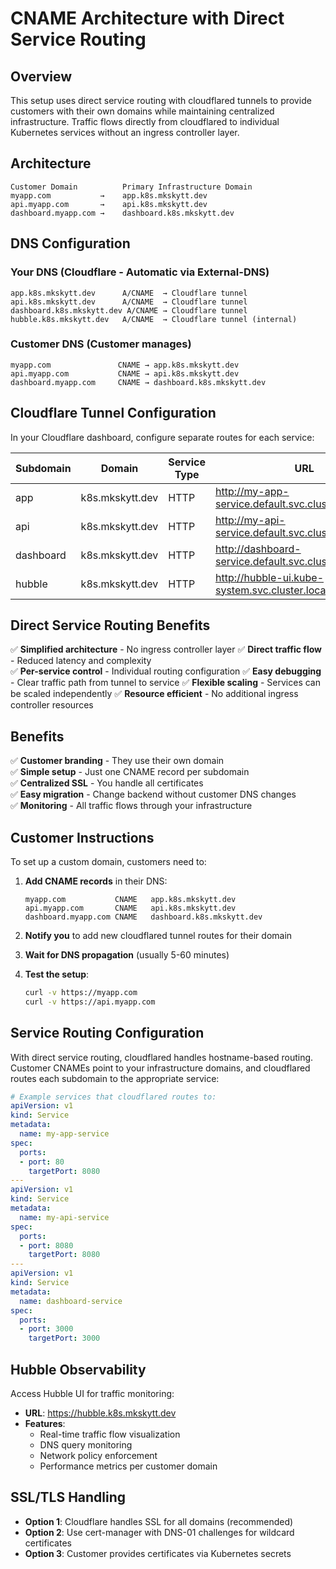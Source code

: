 # CNAME Architecture with Direct Service Routing

## Overview
This setup uses direct service routing with cloudflared tunnels to provide customers with their own domains while maintaining centralized infrastructure. Traffic flows directly from cloudflared to individual Kubernetes services without an ingress controller layer.

## Architecture

```
Customer Domain          Primary Infrastructure Domain
myapp.com           →    app.k8s.mkskytt.dev
api.myapp.com       →    api.k8s.mkskytt.dev
dashboard.myapp.com →    dashboard.k8s.mkskytt.dev
```

## DNS Configuration

### Your DNS (Cloudflare - Automatic via External-DNS)
```
app.k8s.mkskytt.dev      A/CNAME  → Cloudflare tunnel
api.k8s.mkskytt.dev      A/CNAME  → Cloudflare tunnel
dashboard.k8s.mkskytt.dev A/CNAME → Cloudflare tunnel
hubble.k8s.mkskytt.dev   A/CNAME  → Cloudflare tunnel (internal)
```

### Customer DNS (Customer manages)
```
myapp.com               CNAME → app.k8s.mkskytt.dev
api.myapp.com           CNAME → api.k8s.mkskytt.dev
dashboard.myapp.com     CNAME → dashboard.k8s.mkskytt.dev
```

## Cloudflare Tunnel Configuration

In your Cloudflare dashboard, configure separate routes for each service:

| Subdomain | Domain | Service Type | URL |
|-----------|--------|--------------|-----|
| app | k8s.mkskytt.dev | HTTP | http://my-app-service.default.svc.cluster.local:80 |
| api | k8s.mkskytt.dev | HTTP | http://my-api-service.default.svc.cluster.local:8080 |
| dashboard | k8s.mkskytt.dev | HTTP | http://dashboard-service.default.svc.cluster.local:3000 |
| hubble | k8s.mkskytt.dev | HTTP | http://hubble-ui.kube-system.svc.cluster.local:80 |

## Direct Service Routing Benefits

✅ **Simplified architecture** - No ingress controller layer
✅ **Direct traffic flow** - Reduced latency and complexity  
✅ **Per-service control** - Individual routing configuration
✅ **Easy debugging** - Clear traffic path from tunnel to service
✅ **Flexible scaling** - Services can be scaled independently
✅ **Resource efficient** - No additional ingress controller resources

## Benefits

✅ **Customer branding** - They use their own domain  
✅ **Simple setup** - Just one CNAME record per subdomain  
✅ **Centralized SSL** - You handle all certificates  
✅ **Easy migration** - Change backend without customer DNS changes  
✅ **Monitoring** - All traffic flows through your infrastructure  

## Customer Instructions

To set up a custom domain, customers need to:

1. **Add CNAME records** in their DNS:
   ```
   myapp.com           CNAME   app.k8s.mkskytt.dev
   api.myapp.com       CNAME   api.k8s.mkskytt.dev
   dashboard.myapp.com CNAME   dashboard.k8s.mkskytt.dev
   ```

2. **Notify you** to add new cloudflared tunnel routes for their domain

3. **Wait for DNS propagation** (usually 5-60 minutes)

4. **Test the setup**:
   ```bash
   curl -v https://myapp.com
   curl -v https://api.myapp.com
   ```

## Service Routing Configuration

With direct service routing, cloudflared handles hostname-based routing. Customer CNAMEs point to your infrastructure domains, and cloudflared routes each subdomain to the appropriate service:

```yaml
# Example services that cloudflared routes to:
apiVersion: v1
kind: Service
metadata:
  name: my-app-service
spec:
  ports:
  - port: 80
    targetPort: 8080
---
apiVersion: v1  
kind: Service
metadata:
  name: my-api-service
spec:
  ports:
  - port: 8080
    targetPort: 8080
---
apiVersion: v1
kind: Service  
metadata:
  name: dashboard-service
spec:
  ports:
  - port: 3000
    targetPort: 3000
```

## Hubble Observability

Access Hubble UI for traffic monitoring:
- **URL**: https://hubble.k8s.mkskytt.dev
- **Features**: 
  - Real-time traffic flow visualization
  - DNS query monitoring
  - Network policy enforcement
  - Performance metrics per customer domain

## SSL/TLS Handling

- **Option 1**: Cloudflare handles SSL for all domains (recommended)
- **Option 2**: Use cert-manager with DNS-01 challenges for wildcard certificates
- **Option 3**: Customer provides certificates via Kubernetes secrets
